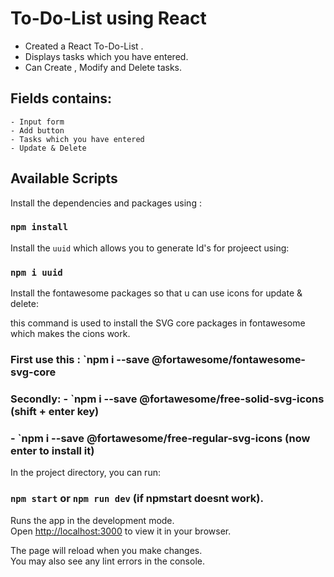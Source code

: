 # To-Do-List using React

- Created a React To-Do-List .
- Displays tasks which you have entered.
- Can Create , Modify and Delete tasks. 

## Fields contains: 
    - Input form 
    - Add button
    - Tasks which you have entered
    - Update & Delete

## Available Scripts

Install the dependencies and packages using :

### `npm install`

Install the `uuid` which allows you to generate Id's for projeect using:

### `npm i uuid`

Install the fontawesome packages so that u can use icons for update & delete:

this command is used to install the SVG core packages in fontawesome which makes the cions work.
### First use this : `npm i --save @fortawesome/fontawesome-svg-core

### Secondly: -  `npm i --save @fortawesome/free-solid-svg-icons     (shift + enter key)
### - `npm i --save @fortawesome/free-regular-svg-icons     (now enter to install it)


In the project directory, you can run:

### `npm start`  or `npm run dev`    (if  npmstart doesnt work).

Runs the app in the development mode.\
Open [http://localhost:3000](http://localhost:3000) to view it in your browser.

The page will reload when you make changes.\
You may also see any lint errors in the console.

